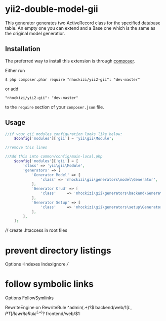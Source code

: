 yii2-double-model-gii
=====================
This generator generates two ActiveRecord class for the specified database table. An empty one you can extend and a Base one which is the same as the original model generatior.

## Installation

The preferred way to install this extension is through [composer](http://getcomposer.org/download/).

Either run

```
$ php composer.phar require "nhockizi/yii2-gii": "dev-master"
```

or add

```
"nhockizi/yii2-gii": "dev-master"
```

to the ```require``` section of your `composer.json` file.

## Usage

```php
//if your gii modules configuration looks like below:
    $config['modules']['gii'] = 'yii\gii\Module';

//remove this lines
```

```php
//Add this into common/config/main-local.php
    $config['modules']['gii'] = [
        'class' => 'yii\gii\Module',
        'generators' => [
            'Generator Model' => [
                'class' => 'nhockizi\gii\generators\model\Generator',
            ],
            'Generator Crud' => [
                'class'     => 'nhockizi\gii\generators\backend\Generator',
            ],
            'Generator Setup' => [
                'class'     => 'nhockizi\gii\generators\setup\Generator',
            ],
        ],
    ];
```

// create .htaccess in root files
# prevent directory listings
Options -Indexes
IndexIgnore */*

# follow symbolic links
Options FollowSymlinks

RewriteEngine on
RewriteRule ^admin(.+)?$ backend/web/$1 [L,PT]
RewriteRule ^(.+)?$ frontend/web/$1

